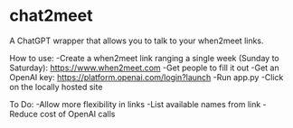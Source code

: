 # chat2meet
 A ChatGPT wrapper that allows you to talk to your when2meet links.

 How to use:
 -Create a when2meet link ranging a single week (Sunday to Saturday): <https://www.when2meet.com>
 -Get people to fill it out
 -Get an OpenAI key: <https://platform.openai.com/login?launch>
 -Run app.py
 -Click on the locally hosted site

To Do:
-Allow more flexibility in links
-List available names from link
-Reduce cost of OpenAI calls